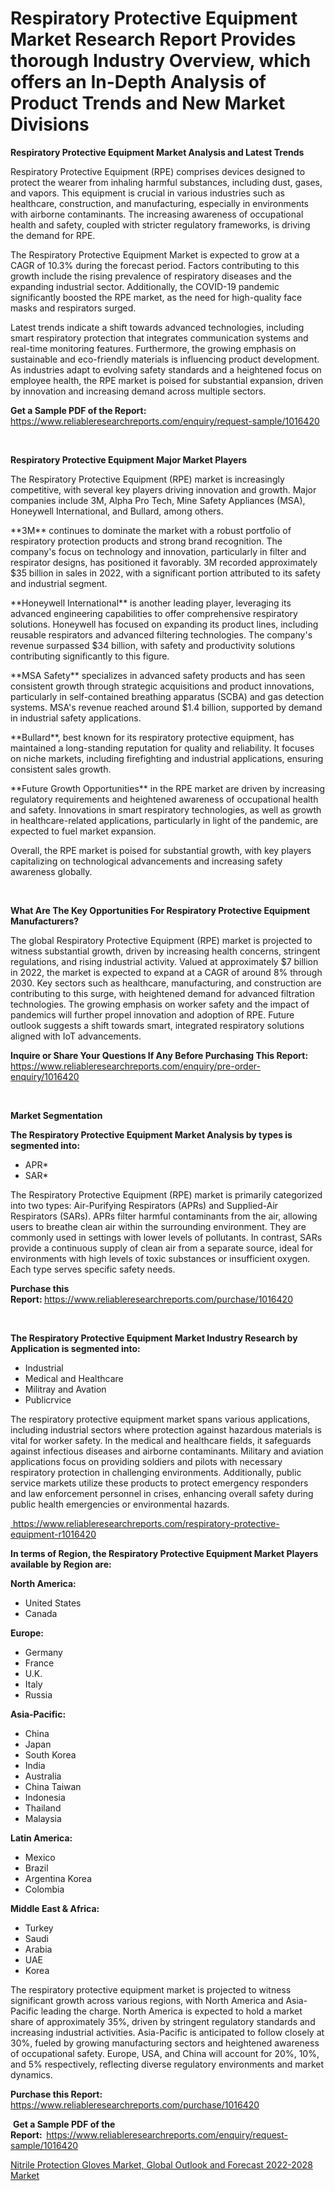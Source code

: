 <p><h1>Respiratory Protective Equipment Market Research Report Provides thorough Industry Overview, which offers an In-Depth Analysis of Product Trends and New Market Divisions</h1></p><p><strong>Respiratory Protective Equipment Market Analysis and Latest Trends</strong></p>
<p><p>Respiratory Protective Equipment (RPE) comprises devices designed to protect the wearer from inhaling harmful substances, including dust, gases, and vapors. This equipment is crucial in various industries such as healthcare, construction, and manufacturing, especially in environments with airborne contaminants. The increasing awareness of occupational health and safety, coupled with stricter regulatory frameworks, is driving the demand for RPE.</p><p>The Respiratory Protective Equipment Market is expected to grow at a CAGR of 10.3% during the forecast period. Factors contributing to this growth include the rising prevalence of respiratory diseases and the expanding industrial sector. Additionally, the COVID-19 pandemic significantly boosted the RPE market, as the need for high-quality face masks and respirators surged.</p><p>Latest trends indicate a shift towards advanced technologies, including smart respiratory protection that integrates communication systems and real-time monitoring features. Furthermore, the growing emphasis on sustainable and eco-friendly materials is influencing product development. As industries adapt to evolving safety standards and a heightened focus on employee health, the RPE market is poised for substantial expansion, driven by innovation and increasing demand across multiple sectors.</p></p>
<p><strong>Get a Sample PDF of the Report:&nbsp;</strong> <a href="https://www.reliableresearchreports.com/enquiry/request-sample/1016420?utm_campaign=3322&utm_medium=2&utm_source=Github&utm_content=ia&utm_term=21032025&utm_id=respiratory-protective-equipment">https://www.reliableresearchreports.com/enquiry/request-sample/1016420</a></p>
<p>&nbsp;</p>
<p><strong>Respiratory Protective Equipment Major Market Players</strong></p>
<p><p>The Respiratory Protective Equipment (RPE) market is increasingly competitive, with several key players driving innovation and growth. Major companies include 3M, Alpha Pro Tech, Mine Safety Appliances (MSA), Honeywell International, and Bullard, among others.</p><p>**3M** continues to dominate the market with a robust portfolio of respiratory protection products and strong brand recognition. The company's focus on technology and innovation, particularly in filter and respirator designs, has positioned it favorably. 3M recorded approximately $35 billion in sales in 2022, with a significant portion attributed to its safety and industrial segment.</p><p>**Honeywell International** is another leading player, leveraging its advanced engineering capabilities to offer comprehensive respiratory solutions. Honeywell has focused on expanding its product lines, including reusable respirators and advanced filtering technologies. The company's revenue surpassed $34 billion, with safety and productivity solutions contributing significantly to this figure.</p><p>**MSA Safety** specializes in advanced safety products and has seen consistent growth through strategic acquisitions and product innovations, particularly in self-contained breathing apparatus (SCBA) and gas detection systems. MSA's revenue reached around $1.4 billion, supported by demand in industrial safety applications.</p><p>**Bullard**, best known for its respiratory protective equipment, has maintained a long-standing reputation for quality and reliability. It focuses on niche markets, including firefighting and industrial applications, ensuring consistent sales growth.</p><p>**Future Growth Opportunities** in the RPE market are driven by increasing regulatory requirements and heightened awareness of occupational health and safety. Innovations in smart respiratory technologies, as well as growth in healthcare-related applications, particularly in light of the pandemic, are expected to fuel market expansion.</p><p>Overall, the RPE market is poised for substantial growth, with key players capitalizing on technological advancements and increasing safety awareness globally.</p></p>
<p>&nbsp;</p>
<p><strong>What Are The Key Opportunities For Respiratory Protective Equipment Manufacturers?</strong></p>
<p><p>The global Respiratory Protective Equipment (RPE) market is projected to witness substantial growth, driven by increasing health concerns, stringent regulations, and rising industrial activity. Valued at approximately $7 billion in 2022, the market is expected to expand at a CAGR of around 8% through 2030. Key sectors such as healthcare, manufacturing, and construction are contributing to this surge, with heightened demand for advanced filtration technologies. The growing emphasis on worker safety and the impact of pandemics will further propel innovation and adoption of RPE. Future outlook suggests a shift towards smart, integrated respiratory solutions aligned with IoT advancements.</p></p>
<p><strong>Inquire or Share Your Questions If Any Before Purchasing This Report:</strong> <a href="https://www.reliableresearchreports.com/enquiry/pre-order-enquiry/1016420?utm_campaign=3322&utm_medium=2&utm_source=Github&utm_content=ia&utm_term=21032025&utm_id=respiratory-protective-equipment">https://www.reliableresearchreports.com/enquiry/pre-order-enquiry/1016420</a></p>
<p>&nbsp;</p>
<p><strong>Market Segmentation</strong></p>
<p><strong>The Respiratory Protective Equipment Market Analysis by types is segmented into:</strong></p>
<p><ul><li>APR*</li><li>SAR*</li></ul></p>
<p><p>The Respiratory Protective Equipment (RPE) market is primarily categorized into two types: Air-Purifying Respirators (APRs) and Supplied-Air Respirators (SARs). APRs filter harmful contaminants from the air, allowing users to breathe clean air within the surrounding environment. They are commonly used in settings with lower levels of pollutants. In contrast, SARs provide a continuous supply of clean air from a separate source, ideal for environments with high levels of toxic substances or insufficient oxygen. Each type serves specific safety needs.</p></p>
<p><strong>Purchase this Report:&nbsp;</strong><a href="https://www.reliableresearchreports.com/purchase/1016420?utm_campaign=3322&utm_medium=2&utm_source=Github&utm_content=ia&utm_term=21032025&utm_id=respiratory-protective-equipment">https://www.reliableresearchreports.com/purchase/1016420</a></p>
<p>&nbsp;</p>
<p><strong>The Respiratory Protective Equipment Market Industry Research by Application is segmented into:</strong></p>
<p><ul><li>Industrial</li><li>Medical and Healthcare</li><li>Militray and Avation</li><li>Publicrvice</li></ul></p>
<p><p>The respiratory protective equipment market spans various applications, including industrial sectors where protection against hazardous materials is vital for worker safety. In the medical and healthcare fields, it safeguards against infectious diseases and airborne contaminants. Military and aviation applications focus on providing soldiers and pilots with necessary respiratory protection in challenging environments. Additionally, public service markets utilize these products to protect emergency responders and law enforcement personnel in crises, enhancing overall safety during public health emergencies or environmental hazards.</p></p>
<p><a href="https://www.reliableresearchreports.com/respiratory-protective-equipment-r1016420?utm_campaign=3322&utm_medium=2&utm_source=Github&utm_content=ia&utm_term=21032025&utm_id=respiratory-protective-equipment">&nbsp;https://www.reliableresearchreports.com/respiratory-protective-equipment-r1016420</a></p>
<p><strong>In terms of Region, the Respiratory Protective Equipment Market Players available by Region are:</strong></p>
<p>
    <p> <strong> North America: </strong>
        <ul>
            <li>United States</li>
            <li>Canada</li>
        </ul>
        </p> 
    <p> <strong> Europe: </strong>
        <ul>
            <li>Germany</li>
            <li>France</li>
            <li>U.K.</li>
            <li>Italy</li>
            <li>Russia</li>
        </ul>
        </p> 
    <p> <strong> Asia-Pacific: </strong>
        <ul>
            <li>China</li>
            <li>Japan</li>
            <li>South Korea</li>
            <li>India</li>
            <li>Australia</li>
            <li>China Taiwan</li>
            <li>Indonesia</li>
            <li>Thailand</li>
            <li>Malaysia</li>
        </ul>
        </p> 
    <p> <strong> Latin America: </strong>
        <ul>
            <li>Mexico</li>
            <li>Brazil</li>
            <li>Argentina Korea</li>
            <li>Colombia</li>
        </ul>
        </p> 
    <p> <strong> Middle East & Africa: </strong>
        <ul>
            <li>Turkey</li>
            <li>Saudi</li>
            <li>Arabia</li>
            <li>UAE</li>
            <li>Korea</li>
        </ul>
    </p>
    </p>
<p><p>The respiratory protective equipment market is projected to witness significant growth across various regions, with North America and Asia-Pacific leading the charge. North America is expected to hold a market share of approximately 35%, driven by stringent regulatory standards and increasing industrial activities. Asia-Pacific is anticipated to follow closely at 30%, fueled by growing manufacturing sectors and heightened awareness of occupational safety. Europe, USA, and China will account for 20%, 10%, and 5% respectively, reflecting diverse regulatory environments and market dynamics.</p></p>
<p><strong>Purchase this Report: </strong><a href="https://www.reliableresearchreports.com/purchase/1016420?utm_campaign=3322&utm_medium=2&utm_source=Github&utm_content=ia&utm_term=21032025&utm_id=respiratory-protective-equipment">https://www.reliableresearchreports.com/purchase/1016420</a></p>
<p>&nbsp;<strong>Get a Sample PDF of the Report:&nbsp;&nbsp;</strong><a href="https://www.reliableresearchreports.com/enquiry/request-sample/1016420?utm_campaign=3322&utm_medium=2&utm_source=Github&utm_content=ia&utm_term=21032025&utm_id=respiratory-protective-equipment">https://www.reliableresearchreports.com/enquiry/request-sample/1016420</a></p>
<p><strong></strong></p>
<p><p><a href="https://github.com/storcweithzg/Market-Research-Report-List-1/blob/main/nitrile-protection-gloves-market-global-outlook-and-forecast-2022-2028-market.md?utm_campaign=3322&utm_medium=2&utm_source=Github&utm_content=ia&utm_term=21032025&utm_id=respiratory-protective-equipment">Nitrile Protection Gloves Market, Global Outlook and Forecast 2022-2028 Market</a></p></p>